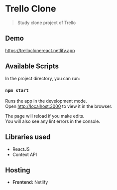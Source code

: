 # Trello Clone
> Study clone project of Trello

## Demo
https://trelloclonereact.netlify.app

## Available Scripts

In the project directory, you can run:

### `npm start`

Runs the app in the development mode.\
Open [http://localhost:3000](http://localhost:3000) to view it in the browser.

The page will reload if you make edits.\
You will also see any lint errors in the console.

## Libraries used
* ReactJS
* Context API

## Hosting
* **Frontend:** Netlify
